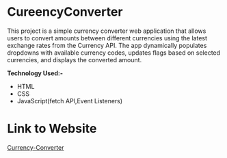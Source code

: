 # CureencyConverter
This project is a simple currency converter web application that allows users to convert amounts between different currencies using the latest exchange rates from the Currency API. The app dynamically populates dropdowns with available currency codes, updates flags based on selected currencies, and displays the converted amount.

<b>Technology Used:-</b> 
<ul>
    <li>HTML</li>
    <li>CSS</li>
    <li>JavaScript(fetch API,Event Listeners)</li>
</ul>

# Link to Website

<a href="https://abhi231210003.github.io/CureencyConverter/">Currency-Converter</a>
